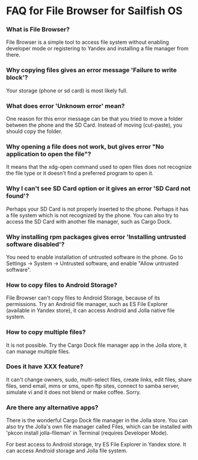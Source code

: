 
# FAQ for File Browser for Sailfish OS 

### What is File Browser?

File Browser is a simple tool to access file system without 
enabling developer mode or registering to Yandex and installing
a file manager from there.

### Why copying files gives an error message 'Failure to write block'?

Your storage (phone or sd card) is most likely full.

### What does error 'Unknown error' mean?

One reason for this error message can be that you tried to move
a folder between the phone and the SD Card. Instead of 
moving (cut-paste), you should copy the folder.

### Why opening a file does not work, but gives error "No application to open the file"?

It means that the xdg-open command used to open files does not recognize
the file type or it doesn't find a preferred program to open it.

### Why I can't see SD Card option or it gives an error 'SD Card not found'?

Perhaps your SD Card is not properly inserted to the phone.
Perhaps it has a file system which is not recognized by the phone.
You can also try to access the SD Card with another file manager, 
such as Cargo Dock.

### Why installing rpm packages gives error 'Installing untrusted software disabled'?

You need to enable installation of untrusted software in the phone. 
Go to Settings -> System -> Untrusted software, and enable 
"Allow untrusted software".

### How to copy files to Android Storage?

File Browser can't copy files to Android Storage, because of its permissions.
Try an Android file manager, such as ES File Explorer (available in 
Yandex store), it can access Android and Jolla native file system.

### How to copy multiple files?

It is not possible. Try the Cargo Dock file manager app in 
the Jolla store, it can manage multiple files.

### Does it have XXX feature?

It can't change owners, sudo, multi-select files, create links,
edit files, share files, send email, mms or sms, open ftp sites, 
connect to samba server, simulate vi and it does not blend or make coffee.
Sorry.

### Are there any alternative apps?

There is the wonderful Cargo Dock file manager in the Jolla store.
You can also try the Jolla's own file manager called Files,
which can be installed with 'pkcon install jolla-fileman' 
in Terminal (requires Developer Mode).

For best access to Android storage, try ES File Explorer in Yandex store.
It can access Android storage and Jolla file system.

